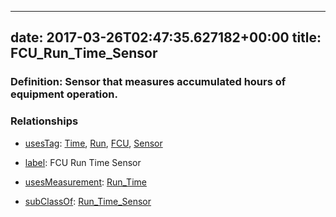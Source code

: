 
---
date: 2017-03-26T02:47:35.627182+00:00
title: FCU_Run_Time_Sensor
---
### Definition: Sensor that measures accumulated hours of equipment operation.

### Relationships

* [usesTag](https://brickschema.org/schema/1.0/BrickFrame#usesTag): [Time](https://brickschema.org/schema/1.0/BrickTag#Time), [Run](https://brickschema.org/schema/1.0/BrickTag#Run), [FCU](https://brickschema.org/schema/1.0/BrickTag#FCU), [Sensor](https://brickschema.org/schema/1.0/BrickTag#Sensor)

* [label](http://www.w3.org/2000/01/rdf-schema#label): FCU Run Time Sensor

* [usesMeasurement](https://brickschema.org/schema/1.0/BrickFrame#usesMeasurement): [Run_Time](https://brickschema.org/schema/1.0/Brick#Run_Time)

* [subClassOf](http://www.w3.org/2000/01/rdf-schema#subClassOf): [Run_Time_Sensor](https://brickschema.org/schema/1.0/Brick#Run_Time_Sensor)
